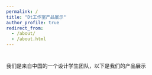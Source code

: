 ```yaml
---
permalink: /
title: "Dt工作室产品展示"
author_profile: true
redirect_from: 
  - /about/
  - /about.html
---
```


#
我们是来自中国的一个设计学生团队，以下是我们的产品展示


